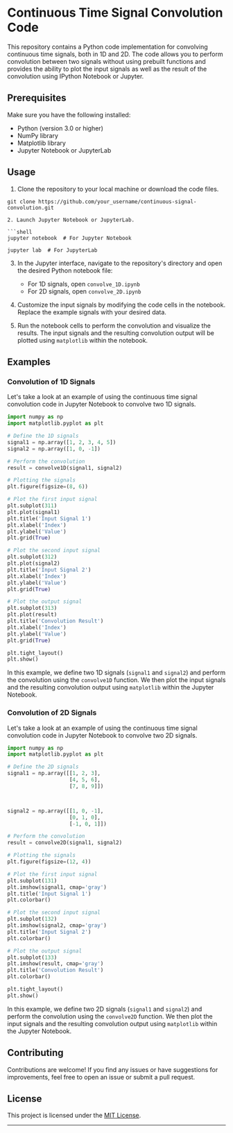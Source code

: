 
# Continuous Time Signal Convolution Code

This repository contains a Python code implementation for convolving continuous time signals, both in 1D and 2D. The code allows you to perform convolution between two signals without using prebuilt functions and provides the ability to plot the input signals as well as the result of the convolution using IPython Notebook or Jupyter.

## Prerequisites

Make sure you have the following installed:

- Python (version 3.0 or higher)
- NumPy library
- Matplotlib library
- Jupyter Notebook or JupyterLab

## Usage

1. Clone the repository to your local machine or download the code files.

```shell
git clone https://github.com/your_username/continuous-signal-convolution.git

2. Launch Jupyter Notebook or JupyterLab.

```shell
jupyter notebook  # For Jupyter Notebook
```
```shell
jupyter lab  # For JupyterLab
```

3. In the Jupyter interface, navigate to the repository's directory and open the desired Python notebook file:
   - For 1D signals, open `convolve_1D.ipynb`
   - For 2D signals, open `convolve_2D.ipynb`

4. Customize the input signals by modifying the code cells in the notebook. Replace the example signals with your desired data.

5. Run the notebook cells to perform the convolution and visualize the results. The input signals and the resulting convolution output will be plotted using `matplotlib` within the notebook.

## Examples

### Convolution of 1D Signals

Let's take a look at an example of using the continuous time signal convolution code in Jupyter Notebook to convolve two 1D signals.

```python
import numpy as np
import matplotlib.pyplot as plt

# Define the 1D signals
signal1 = np.array([1, 2, 3, 4, 5])
signal2 = np.array([1, 0, -1])

# Perform the convolution
result = convolve1D(signal1, signal2)

# Plotting the signals
plt.figure(figsize=(8, 6))

# Plot the first input signal
plt.subplot(311)
plt.plot(signal1)
plt.title('Input Signal 1')
plt.xlabel('Index')
plt.ylabel('Value')
plt.grid(True)

# Plot the second input signal
plt.subplot(312)
plt.plot(signal2)
plt.title('Input Signal 2')
plt.xlabel('Index')
plt.ylabel('Value')
plt.grid(True)

# Plot the output signal
plt.subplot(313)
plt.plot(result)
plt.title('Convolution Result')
plt.xlabel('Index')
plt.ylabel('Value')
plt.grid(True)

plt.tight_layout()
plt.show()
```

In this example, we define two 1D signals (`signal1` and `signal2`) and perform the convolution using the `convolve1D` function. We then plot the input signals and the resulting convolution output using `matplotlib` within the Jupyter Notebook.

### Convolution of 2D Signals

Let's take a look at an example of using the continuous time signal convolution code in Jupyter Notebook to convolve two 2D signals.

```python
import numpy as np
import matplotlib.pyplot as plt

# Define the 2D signals
signal1 = np.array([[1, 2, 3],
                    [4, 5, 6],
                    [7, 8, 9]])



signal2 = np.array([[1, 0, -1],
                    [0, 1, 0],
                    [-1, 0, 1]])

# Perform the convolution
result = convolve2D(signal1, signal2)

# Plotting the signals
plt.figure(figsize=(12, 4))

# Plot the first input signal
plt.subplot(131)
plt.imshow(signal1, cmap='gray')
plt.title('Input Signal 1')
plt.colorbar()

# Plot the second input signal
plt.subplot(132)
plt.imshow(signal2, cmap='gray')
plt.title('Input Signal 2')
plt.colorbar()

# Plot the output signal
plt.subplot(133)
plt.imshow(result, cmap='gray')
plt.title('Convolution Result')
plt.colorbar()

plt.tight_layout()
plt.show()
```

In this example, we define two 2D signals (`signal1` and `signal2`) and perform the convolution using the `convolve2D` function. We then plot the input signals and the resulting convolution output using `matplotlib` within the Jupyter Notebook.

## Contributing

Contributions are welcome! If you find any issues or have suggestions for improvements, feel free to open an issue or submit a pull request.

## License

This project is licensed under the [MIT License](https://opensource.org/licenses/MIT).

---
